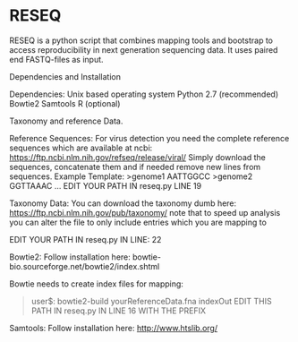 # RESEQ

RESEQ is a python script that combines mapping tools and bootstrap to access reproducibility in next generation sequencing data. It uses paired end FASTQ-files as input.

Dependencies and Installation

Dependencies:
Unix based operating system
Python 2.7 (recommended)
Bowtie2
Samtools
R (optional)

Taxonomy and reference Data.

Reference Sequences:
For virus detection you need the complete reference sequences which are available at ncbi:
https://ftp.ncbi.nlm.nih.gov/refseq/release/viral/
Simply download the sequences, concatenate them and if needed remove new lines from sequences.
Example Template:
\>genome1
AATTGGCC
\>genome2
GGTTAAAC
…
EDIT YOUR PATH IN reseq.py LINE 19

Taxonomy Data:
You can download the taxonomy dumb here:
https://ftp.ncbi.nlm.nih.gov/pub/taxonomy/
note that to speed up analysis you can alter the file to only include entries which you are mapping to

EDIT YOUR PATH IN reseq.py IN LINE: 22


Bowtie2:
Follow installation here:
bowtie-bio.sourceforge.net/bowtie2/index.shtml

Bowtie needs to create index files for mapping:
>user$: bowtie2-build yourReferenceData.fna indexOut
EDIT THIS PATH IN reseq.py IN LINE 16 WITH THE PREFIX

Samtools:
Follow installation here:
http://www.htslib.org/

